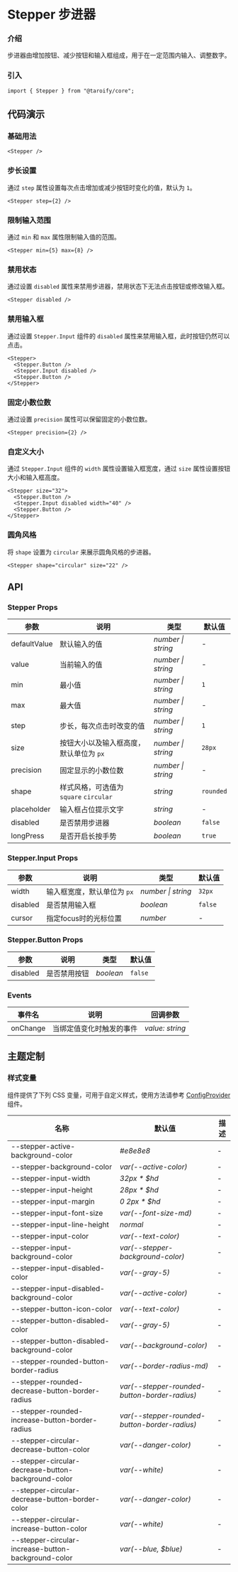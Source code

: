 # Stepper 步进器

### 介绍

步进器由增加按钮、减少按钮和输入框组成，用于在一定范围内输入、调整数字。

### 引入

```tsx
import { Stepper } from "@taroify/core";
```

## 代码演示

### 基础用法

```tsx
<Stepper />
```

### 步长设置

通过 `step` 属性设置每次点击增加或减少按钮时变化的值，默认为 `1`。

```tsx
<Stepper step={2} />
```

### 限制输入范围

通过 `min` 和 `max` 属性限制输入值的范围。

```tsx
<Stepper min={5} max={8} />
```

### 禁用状态

通过设置 `disabled` 属性来禁用步进器，禁用状态下无法点击按钮或修改输入框。

```tsx
<Stepper disabled />
```

### 禁用输入框

通过设置 `Stepper.Input` 组件的 `disabled` 属性来禁用输入框，此时按钮仍然可以点击。

```tsx
<Stepper>
  <Stepper.Button />
  <Stepper.Input disabled />
  <Stepper.Button />
</Stepper>
```

### 固定小数位数

通过设置 `precision` 属性可以保留固定的小数位数。

```tsx
<Stepper precision={2} />
```

### 自定义大小

通过 `Stepper.Input` 组件的 `width` 属性设置输入框宽度，通过 `size` 属性设置按钮大小和输入框高度。

```tsx
<Stepper size="32">
  <Stepper.Button />
  <Stepper.Input disabled width="40" />
  <Stepper.Button />
</Stepper>
```

### 圆角风格

将 `shape` 设置为 `circular` 来展示圆角风格的步进器。

```tsx
<Stepper shape="circular" size="22" />
```

## API

### Stepper Props

| 参数 | 说明                     | 类型 | 默认值 |
| --- |------------------------| --- | --- |
| defaultValue | 默认输入的值                 | _number \| string_ | - |
| value | 当前输入的值                 | _number \| string_ | - |
| min | 最小值                    | _number \| string_ | `1` |
| max | 最大值                    | _number \| string_ | - |
| step | 步长，每次点击时改变的值           | _number \| string_ | `1` |
| size | 按钮大小以及输入框高度，默认单位为 `px` | _number \| string_ | `28px` |
| precision| 固定显示的小数位数              | _number \| string_ | - |
| shape | 样式风格，可选值为 `square` `circular`    | _string_ | `rounded` |
| placeholder | 输入框占位提示文字              | _string_ | - |
| disabled | 是否禁用步进器                | _boolean_ | `false` |
| longPress | 是否开启长按手势               | _boolean_ | `true` |

### Stepper.Input Props

| 参数 | 说明 | 类型 | 默认值     |
| --- | --- | --- |---------|
| width | 输入框宽度，默认单位为 `px` | _number \| string_ | `32px`  |
| disabled | 是否禁用输入框 | _boolean_ | `false` |
| cursor | 指定focus时的光标位置 | _number_ | -       |

### Stepper.Button Props

| 参数 | 说明 | 类型 | 默认值 |
| --- | --- | --- | --- |
| disabled | 是否禁用按钮 | _boolean_ | `false` |

### Events

| 事件名 | 说明 | 回调参数 |
| --- | --- | --- |
| onChange | 当绑定值变化时触发的事件 | _value: string_ |

## 主题定制

### 样式变量

组件提供了下列 CSS 变量，可用于自定义样式，使用方法请参考 [ConfigProvider](/components/config-provider/) 组件。

| 名称                                                  | 默认值                                            | 描述  |
|-----------------------------------------------------|------------------------------------------------|-----|
| --stepper-active-background-color                   | _#e8e8e8_                                      | -   |
| --stepper-background-color                          | _var(--active-color)_                          | -   |
| --stepper-input-width                               | _32px * $hd_                                   | -   |
| --stepper-input-height                              | _28px * $hd_                                   | -   |
| --stepper-input-margin                              | _0 2px * $hd_                                  | -   |
| --stepper-input-font-size                           | _var(--font-size-md)_                          | -   |
| --stepper-input-line-height                         | _normal_                                       | -   |
| --stepper-input-color                               | _var(--text-color)_                            | -   |
| --stepper-input-background-color                    | _var(--stepper-background-color)_              | -   |
| --stepper-input-disabled-color                      | _var(--gray-5)_                                | -   |
| --stepper-input-disabled-background-color           | _var(--active-color)_                          | -   |
| --stepper-button-icon-color                         | _var(--text-color)_                            | -   |
| --stepper-button-disabled-color                     | _var(--gray-5)_                                | -   |
| --stepper-button-disabled-background-color          | _var(--background-color)_                      | -   |
| --stepper-rounded-button-border-radius              | _var(--border-radius-md)_                      | -   |
| --stepper-rounded-decrease-button-border-radius     | _var(--stepper-rounded-button-border-radius)_  | -   |
| --stepper-rounded-increase-button-border-radius     | _var(--stepper-rounded-button-border-radius)_  | -   |
| --stepper-circular-decrease-button-color            | _var(--danger-color)_                          | -   |
| --stepper-circular-decrease-button-background-color | _var(--white)_                                 | -   |
| --stepper-circular-decrease-button-border-color     | _var(--danger-color)_                          | -   |
| --stepper-circular-increase-button-color            | _var(--white)_                                 | -   |
| --stepper-circular-increase-button-background-color | _var(--blue, $blue)_                           | -   |
